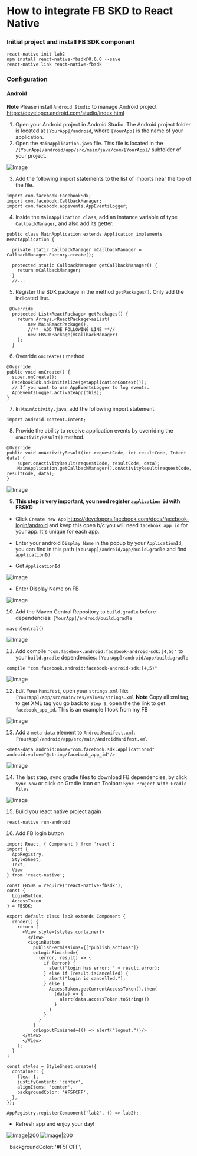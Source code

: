 # How to integrate FB SKD to React Native

### Initial project and install FB SDK component

```
react-native init lab2
npm install react-native-fbsdk@0.6.0 --save
react-native link react-native-fbsdk
```

### Configuration

#### Android

**Note** Please install `Android Studio` to manage Android project https://developer.android.com/studio/index.html

1. Open your Android project in Android Studio. The Android project folder is located at `[YourApp]/android`, where `[YourApp]` is the name of your application.
2. Open the `MainApplication.java` file. This file is located in the `/[YourApp]/android/app/src/main/java/com/[YourApp]/` subfolder of your project.

![Image](http://i.imgur.com/PYU5vqE.png)

3. Add the following import statements to the list of imports near the top of the file.

```
import com.facebook.FacebookSdk;
import com.facebook.CallbackManager;
import com.facebook.appevents.AppEventsLogger;
```

4. Inside the `MainApplication class`, add an instance variable of type `CallbackManager`, and also add its getter.

```
public class MainApplication extends Application implements ReactApplication {

  private static CallbackManager mCallbackManager = CallbackManager.Factory.create();

  protected static CallbackManager getCallbackManager() {
    return mCallbackManager;
  }
  //...
```

5. Register the SDK package in the method `getPackages()`. Only add the indicated line.

```
 @Override
  protected List<ReactPackage> getPackages() {
    return Arrays.<ReactPackage>asList(
        new MainReactPackage(),
        //**  ADD THE FOLLOWING LINE **//
        new FBSDKPackage(mCallbackManager)
    );
  }
```

6. Override `onCreate()` method

```
@Override
public void onCreate() {
  super.onCreate();
  FacebookSdk.sdkInitialize(getApplicationContext());
  // If you want to use AppEventsLogger to log events.
  AppEventsLogger.activateApp(this);
}
```

7. In `MainActivity.java`, add the following import statement.

```
import android.content.Intent;
```

8. Provide the ability to receive application events by overriding the `onActivityResult()` method.

```
@Override
public void onActivityResult(int requestCode, int resultCode, Intent data) {
    super.onActivityResult(requestCode, resultCode, data);
    MainApplication.getCallbackManager().onActivityResult(requestCode, resultCode, data);
}
```

![Image](http://i.imgur.com/3ySneUj.png)

9. **This step is very important, you need register `application id` with FBSKD**
  - Click `Create new App` https://developers.facebook.com/docs/facebook-login/android and keep this open b/c you will need `facebook_app_id` for your app. It's unique for each app.
  - Enter your android `Display Name` in the popup by your `ApplicationId`, you can find in this path `[YourApp]/android/app/build.gradle` and find `applicationId`
    
  - Get `ApplicationId`
  
  ![Image](http://i.imgur.com/1IVHX89.png)
  
  - Enter Display Name on FB 
  
  ![Image](http://i.imgur.com/vHkutx1.png)
  
10. Add the Maven Central Repository to `build.gradle` before dependencies: `[YourApp]/android/build.gradle`

```
mavenCentral()
```

![Image](http://i.imgur.com/eZT4C14.png)

11. Add compile `'com.facebook.android:facebook-android-sdk:[4,5)'` to your `build.gradle` dependencies: `[YourApp]/android/app/build.gradle`

```
compile "com.facebook.android:facebook-android-sdk:[4,5)"
```

![Image](http://i.imgur.com/2usIYiA.png)

12. Edit Your `Manifest`, open your `strings.xml` file: `[YourApp]/app/src/main/res/values/strings.xml` 
**Note** Copy all xml tag, to get XML tag you go back to `Step 9`, open the the link to get `facebook_app_id`. This is an example I took from my FB

![Image](http://i.imgur.com/dnnMYpE.png)

13. Add a `meta-data` element to `AndroidManifest.xml`: `[YourApp]/android/app/src/main/AndroidManifest.xml`

```
<meta-data android:name="com.facebook.sdk.ApplicationId" android:value="@string/facebook_app_id"/>
```

![Image](http://i.imgur.com/EHsU8Gn.png)

14. The last step, sync gradle files to download FB dependencies, by click `Sync Now` or click on Gradle Icon on Toolbar: `Sync Project With Gradle Files`

![Image](http://i.imgur.com/9rFm49O.png)

15. Build you react native project again

```
react-native run-android
```

16. Add FB login button

```
import React, { Component } from 'react';
import {
  AppRegistry,
  StyleSheet,
  Text,
  View
} from 'react-native';

const FBSDK = require('react-native-fbsdk');
const {
  LoginButton,
  AccessToken
} = FBSDK;

export default class lab2 extends Component {
  render() {
    return (
      <View style={styles.container}>
        <View>
        <LoginButton
          publishPermissions={["publish_actions"]}
          onLoginFinished={
            (error, result) => {
              if (error) {
                alert("login has error: " + result.error);
              } else if (result.isCancelled) {
                alert("login is cancelled.");
              } else {
                AccessToken.getCurrentAccessToken().then(
                  (data) => {
                    alert(data.accessToken.toString())
                  }
                )
              }
            }
          }
          onLogoutFinished={() => alert("logout.")}/>
      </View>
      </View>
    );
  }
}

const styles = StyleSheet.create({
  container: {
    flex: 1,
    justifyContent: 'center',
    alignItems: 'center',
    backgroundColor: '#F5FCFF',
  },
});

AppRegistry.registerComponent('lab2', () => lab2);
```

- Refresh app and enjoy your day!

![Image|200](http://i.imgur.com/imjB68F.png)
![Image|200](http://i.imgur.com/YZKePQQ.png)

    backgroundColor: '#F5FCFF',
